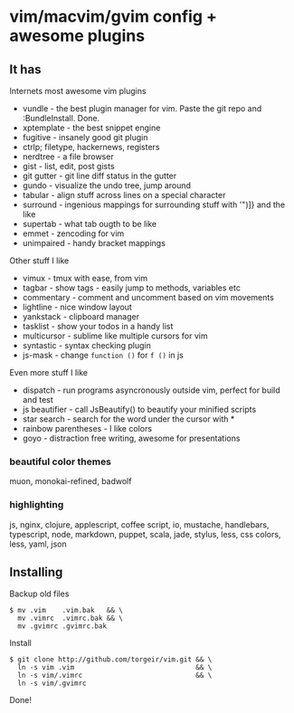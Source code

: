 # vim/macvim/gvim config + awesome plugins

## It has

Internets most awesome vim plugins

- vundle - the best plugin manager for vim. Paste the git repo and :BundleInstall. Done.
- xptemplate - the best snippet engine
- fugitive - insanely good git plugin
- ctrlp; filetype, hackernews, registers
- nerdtree - a file browser
- gist - list, edit, post gists
- git gutter - git line diff status in the gutter
- gundo - visualize the undo tree, jump around
- tabular - align stuff across lines on a special character
- surround - ingenious mappings for surrounding stuff with '")]} and the like
- supertab - what tab ougth to be like
- emmet - zencoding for vim
- unimpaired - handy bracket mappings

Other stuff I like

- vimux - tmux with ease, from vim
- tagbar - show tags - easily jump to methods, variables etc
- commentary - comment and uncomment based on vim movements
- lightline - nice window layout
- yankstack - clipboard manager
- tasklist - show your todos in a handy list
- multicursor - sublime like multiple cursors for vim
- syntastic - syntax checking plugin
- js-mask - change `function ()` for `f ()` in js

Even more stuff I like

- dispatch - run programs asyncronously outside vim, perfect for build and test
- js beautifier - call JsBeautify() to beautify your minified scripts
- star search - search for the word under the cursor with *
- rainbow parentheses - I like colors
- goyo - distraction free writing, awesome for presentations

### beautiful color themes

muon, monokai-refined, badwolf

### highlighting

js, nginx, clojure, applescript, coffee script, io, mustache, handlebars, typescript, node, markdown, puppet, scala, jade, stylus, less, css colors, less, yaml, json

## Installing

Backup old files

    $ mv .vim    .vim.bak   && \
      mv .vimrc  .vimrc.bak && \
      mv .gvimrc .gvimrc.bak

Install

    $ git clone http://github.com/torgeir/vim.git && \
      ln -s vim .vim                              && \
      ln -s vim/.vimrc                            && \
      ln -s vim/.gvimrc

Done!
